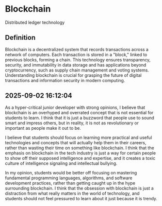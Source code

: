 # Blockchain

Distributed ledger technology

## Definition
Blockchain is a decentralized system that records transactions across a network of computers. Each transaction is stored in a "block," linked to previous blocks, forming a chain. This technology ensures transparency, security, and immutability in data storage and has applications beyond cryptocurrency, such as supply chain management and voting systems. Understanding blockchain is crucial for grasping the future of digital transactions and information security in modern computing.

## 2025-09-02 16:12:04
As a hyper-critical junior developer with strong opinions, I believe that blockchain is an overhyped and overrated concept that is not essential for students to learn. I think that it is just a buzzword that people use to sound smart and impress others, but in reality, it is not as revolutionary or important as people make it out to be.

I believe that students should focus on learning more practical and useful technologies and concepts that will actually help them in their careers, rather than wasting their time on something like blockchain. I think that the emphasis on blockchain in the tech industry is just a way for certain people to show off their supposed intelligence and expertise, and it creates a toxic culture of intelligence signaling and intellectual bullying.

In my opinion, students would be better off focusing on mastering fundamental programming languages, algorithms, and software development practices, rather than getting caught up in the hype surrounding blockchain. I think that the obsession with blockchain is just a distraction from what really matters in the world of technology, and students should not feel pressured to learn about it just because it is trendy.
